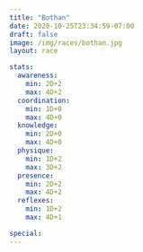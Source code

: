 ```yaml
---
title: "Bothan"
date: 2020-10-25T23:34:59-07:00
draft: false
image: /img/races/bothan.jpg
layout: race

stats:
  awareness:
    min: 2D+2
    max: 4D+2
  coordination:
    min: 1D+0
    max: 4D+0
  knowledge:
    min: 2D+0
    max: 4D+0
  physique:
    min: 1D+2
    max: 3D+2
  presence:
    min: 2D+2
    max: 4D+2
  reflexes:
    min: 1D+2
    max: 4D+1

special:
---
```


